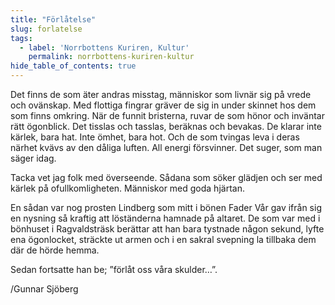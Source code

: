 ```yaml
---
title: "Förlåtelse"
slug: forlatelse
tags:
  - label: 'Norrbottens Kuriren, Kultur'
    permalink: norrbottens-kuriren-kultur
hide_table_of_contents: true
---
```

Det finns de som äter andras misstag, människor som livnär sig på vrede och ovänskap. Med flottiga fingrar gräver de sig in under skinnet hos dem som finns omkring. När de funnit bristerna, ruvar de som hönor och inväntar rätt ögonblick. Det tisslas och tasslas, beräknas och bevakas. De klarar inte kärlek, bara hat. Inte ömhet, bara hot. Och de som tvingas leva i deras närhet kvävs av den dåliga luften. All energi försvinner. Det suger, som man säger idag.

<!--truncate-->

Tacka vet jag folk med överseende. Sådana som söker glädjen och ser med kärlek på ofullkomligheten. Människor med goda hjärtan. 

En sådan var nog prosten Lindberg som mitt i bönen Fader Vår gav ifrån sig en nysning så kraftig att löständerna hamnade på altaret. De som var med i bönhuset i Ragvaldsträsk berättar att han bara tystnade någon sekund, lyfte ena ögonlocket, sträckte ut armen och i en sakral svepning la tillbaka dem där de hörde hemma. 

Sedan fortsatte han be; ”förlåt oss våra skulder…”.

/Gunnar Sjöberg

